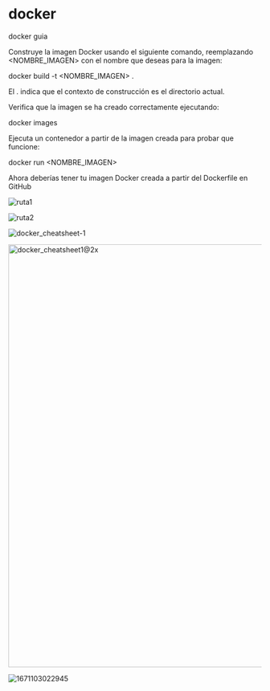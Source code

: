 # docker
docker guia

Construye la imagen Docker usando el siguiente comando, reemplazando <NOMBRE_IMAGEN> con el nombre que deseas para la imagen:

docker build -t <NOMBRE_IMAGEN> .

El . indica que el contexto de construcción es el directorio actual.

Verifica que la imagen se ha creado correctamente ejecutando:

docker images


Ejecuta un contenedor a partir de la imagen creada para probar que funcione:

docker run <NOMBRE_IMAGEN>

Ahora deberías tener tu imagen Docker creada a partir del Dockerfile en GitHub

![ruta1](https://github.com/user-attachments/assets/c273bb93-fd76-4cb3-a781-2b83cae79d70)

![ruta2](https://github.com/user-attachments/assets/a2a6b27d-39ea-4d44-a66a-1c55f64fd91d)


![docker_cheatsheet-1](https://github.com/user-attachments/assets/0d619143-51a0-4148-8886-610a6cc967ea)


<img width="842" alt="docker_cheatsheet1@2x" src="https://github.com/user-attachments/assets/e279eab9-3088-459e-9a51-c3f04983b875">

![1671103022945](https://github.com/user-attachments/assets/a014c39e-cf6e-4ce3-971b-4ddd3bfeda8f)
